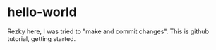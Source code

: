 # hello-world
Rezky here, I was tried to "make and commit changes". This is github tutorial, getting started.
